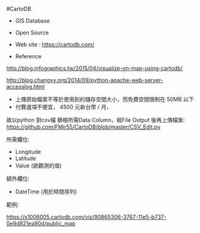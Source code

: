 #CartoDB
- GIS Database
- Open Source
- Web site : https://cartodb.com/ 

- Reference

http://blog.infographics.tw/2015/04/visualize-on-map-using-cartodb/

http://blog.changyy.org/2014/09/python-apache-web-server-accesslog.html

- 上傳原始檔案不等於使用到的儲存空間大小，而免費空間限制在 50MB 以下
- 付費選項不便宜， 4500 元新台幣 / 月，

故以python 對csv檔 篩檢所需Data Column，經File Output 後再上傳檔案:
https://github.com/FMir55/CartoDB/blob/master/CSV_Edit.py

所需欄位:
  - Longitude 
  - Latitude 
  - Value (欲觀測的值)
  
額外欄位:
  - DateTime (用於時間序列)
  
範例:

https://s1006005.cartodb.com/viz/90865306-3767-11e5-b737-0e9d821ea90d/public_map
